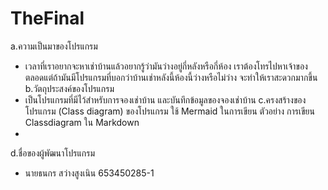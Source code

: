 # TheFinal
a.ความเป็นมาของโปรแกรม
 - เวลาที่เราอยากจะหาเช่าบ้านแล้วอยากรู้ว่ามันว่างอยู่กี่หลังหรือกี่ห้อง เราต้องโทรไปหาเจ้าของตลอดแต่ถ้ามันมีโปรแกรมที่บอกว่าบ้านเช่าหลังนี้ห้องนี้ว่างหรือไม่ว่าง จะทำให้เราสะดวกมากขึ้น
b.วัตถุประสงค์ของโปรแกรม
 - เป็นโปรแกรมที่มีไว้สำหรับการจองเช่าบ้าน และบันทึกข้อมูลของจองเช่าบ้าน
c.ครงสร้างของโปรแกรม (Class diagram) ของโปรแกรม ใช้ Mermaid ในการเขียน ตัวอย่าง การเขียน Classdiagram ใน Markdown
 -
d.ชื่อของผู้พัฒนาโปรแกรม
- นายธนกร สว่างสูงเนิน 653450285-1

